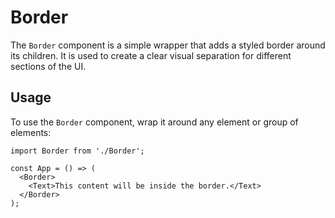 # Border

The `Border` component is a simple wrapper that adds a styled border around its children. It is used to create a clear visual separation for different sections of the UI.

## Usage

To use the `Border` component, wrap it around any element or group of elements:

```tsx
import Border from './Border';

const App = () => (
  <Border>
    <Text>This content will be inside the border.</Text>
  </Border>
);
```
